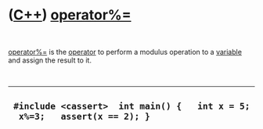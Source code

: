 



 

 

 

 

 

([C++](Cpp.md)) [operator%=](CppOperatorModulusAssign.md)
===========================================================

 

[operator%=](CppOperatorModulusAssign.md) is the
[operator](CppOperator.md) to perform a modulus operation to a
[variable](CppVariable.md) and assign the result to it.

 

  ------------------------------------------------------------------------------
  ` #include <cassert>  int main() {   int x = 5;   x%=3;   assert(x == 2); }`
  ------------------------------------------------------------------------------

 

 

 

 

 





 



